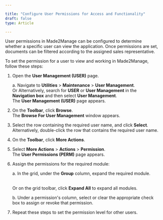 ```yaml
---

title: "Configure User Permissions for Access and Functionality"
draft: false
type: Article

---
```


User permissions in Made2Manage can be configured to determine whether a specific user can view the application. Once permissions are set, documents can be filtered according to the assigned sales representative.

To set the permission for a user to view and working in Made2Manage, follow these steps:

1. Open the **User Management (USER)** page.

    a. Navigate to  **Utilities** > **Maintenance** > **User Management**. <br>Or Alternatively, search for **USER** or **User Management** in the **Navigation box** and then select **User Management**. <br> The **User Management (USER)** page appears.

2. On the **Toolbar**, click **Browse**. <br> The **Browse For User Management** window appears.

3. Select the row containing the required user name, and click **Select**. <br>Alternatively, double-click the row that contains the required user name.

4. On the **Toolbar**, click **More Actions**.

5. Select **More Actions** > **Actions** > **Permission**. <br>  The **User Permissions (PERM)** page appears.

6. Assign the permissions for the required module:

    a. In the grid, under the **Group** column, expand the required module.

   <br> Or on the grid toolbar, click **Expand All** to expand all modules.

    b. Under a permission's column, select or clear the appropriate check box to assign or revoke that permission.

7. Repeat these steps to set the permission level for other users.



​